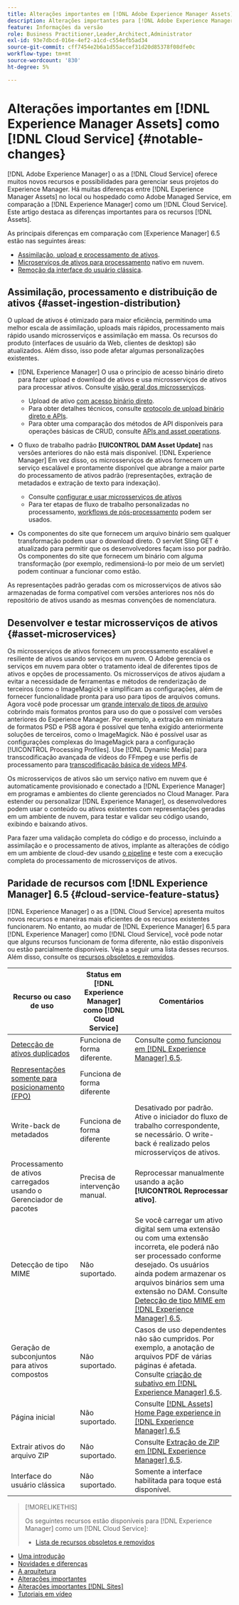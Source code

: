 ```yaml
---
title: Alterações importantes em [!DNL Adobe Experience Manager Assets] como a [!DNL Cloud Service]
description: Alterações importantes para [!DNL Adobe Experience Manager Assets] in [!DNL Experience Manager] as a [!DNL Cloud Service] em comparação com o [!DNL Adobe Experience Manager 6.5.
feature: Informações da versão
role: Business Practitioner,Leader,Architect,Administrator
exl-id: 93e7dbcd-016e-4ef2-a1cd-c554efb5ad34
source-git-commit: cff7454e2b6a1d55accef31d20d85378f08dfe0c
workflow-type: tm+mt
source-wordcount: '830'
ht-degree: 5%

---
```


# Alterações importantes em [!DNL Experience Manager Assets] como [!DNL Cloud Service] {#notable-changes}

[!DNL Adobe Experience Manager] o as a  [!DNL Cloud Service] oferece muitos novos recursos e possibilidades para gerenciar seus projetos do Experience Manager. Há muitas diferenças entre [!DNL Experience Manager Assets] no local ou hospedado como Adobe Managed Service, em comparação a [!DNL Experience Manager] como um [!DNL Cloud Service]. Este artigo destaca as diferenças importantes para os recursos [!DNL Assets].

As principais diferenças em comparação com [Experience Manager] 6.5 estão nas seguintes áreas:

* [Assimilação, upload e processamento de ativos](#asset-ingestion).
* [Microserviços de ativos para processamento](#asset-microservices) nativo em nuvem.
* [Remoção da interface do usuário clássica](#classic-ui).

## Assimilação, processamento e distribuição de ativos {#asset-ingestion-distribution}

O upload de ativos é otimizado para maior eficiência, permitindo uma melhor escala de assimilação, uploads mais rápidos, processamento mais rápido usando microsserviços e assimilação em massa. Os recursos do produto (interfaces de usuário da Web, clientes de desktop) são atualizados. Além disso, isso pode afetar algumas personalizações existentes.

* [!DNL Experience Manager] O usa o princípio de acesso binário direto para fazer upload e download de ativos e usa microsserviços de ativos para processar ativos. Consulte [visão geral dos microsserviços](/help/assets/asset-microservices-overview.md).
   * Upload de ativo [com acesso binário direto](/help/assets/asset-microservices-overview.md#asset-upload-with-direct-binary-access).
   * Para obter detalhes técnicos, consulte [protocolo de upload binário direto e APIs](/help/assets/developer-reference-material-apis.md#upload-binary).
   * Para obter uma comparação dos métodos de API disponíveis para operações básicas de CRUD, consulte [APIs and asset operations](/help/assets/developer-reference-material-apis.md#use-cases-and-apis).
* O fluxo de trabalho padrão **[!UICONTROL DAM Asset Update]** nas versões anteriores do não está mais disponível. [!DNL Experience Manager] Em vez disso, os microsserviços de ativos fornecem um serviço escalável e prontamente disponível que abrange a maior parte do processamento de ativos padrão (representações, extração de metadados e extração de texto para indexação).
   * Consulte [configurar e usar microsserviços de ativos](/help/assets/asset-microservices-configure-and-use.md)
   * Para ter etapas de fluxo de trabalho personalizadas no processamento, [workflows de pós-processamento](/help/assets/asset-microservices-configure-and-use.md#post-processing-workflows) podem ser usados.

* Os componentes do site que fornecem um arquivo binário sem qualquer transformação podem usar o download direto. O servlet Sling GET é atualizado para permitir que os desenvolvedores façam isso por padrão. Os componentes do site que fornecem um binário com alguma transformação (por exemplo, redimensioná-lo por meio de um servlet) podem continuar a funcionar como estão.

As representações padrão geradas com os microsserviços de ativos são armazenadas de forma compatível com versões anteriores nos nós do repositório de ativos usando as mesmas convenções de nomenclatura.

## Desenvolver e testar microsserviços de ativos {#asset-microservices}

Os microsserviços de ativos fornecem um processamento escalável e resiliente de ativos usando serviços em nuvem. O Adobe gerencia os serviços em nuvem para obter o tratamento ideal de diferentes tipos de ativos e opções de processamento. Os microsserviços de ativos ajudam a evitar a necessidade de ferramentas e métodos de renderização de terceiros (como o ImageMagick) e simplificam as configurações, além de fornecer funcionalidade pronta para uso para tipos de arquivos comuns. Agora você pode processar um [grande intervalo de tipos de arquivo](/help/assets/file-format-support.md) cobrindo mais formatos prontos para uso do que o possível com versões anteriores do Experience Manager. Por exemplo, a extração em miniatura de formatos PSD e PSB agora é possível que tenha exigido anteriormente soluções de terceiros, como o ImageMagick. Não é possível usar as configurações complexas do ImageMagick para a configuração [!UICONTROL Processing Profiles]. Use [!DNL Dynamic Media] para transcodificação avançada de vídeos do FFmpeg e use perfis de processamento para [transcodificação básica de vídeos MP4](/help/assets/manage-video-assets.md#transcode-video).

Os microsserviços de ativos são um serviço nativo em nuvem que é automaticamente provisionado e conectado a [!DNL Experience Manager] em programas e ambientes do cliente gerenciados no Cloud Manager. Para estender ou personalizar [!DNL Experience Manager], os desenvolvedores podem usar o conteúdo ou ativos existentes com representações geradas em um ambiente de nuvem, para testar e validar seu código usando, exibindo e baixando ativos.

Para fazer uma validação completa do código e do processo, incluindo a assimilação e o processamento de ativos, implante as alterações de código em um ambiente de cloud-dev usando [o pipeline](/help/implementing/cloud-manager/configure-pipeline.md) e teste com a execução completa do processamento de microsserviços de ativos.

## Paridade de recursos com [!DNL Experience Manager] 6.5 {#cloud-service-feature-status}

[!DNL Experience Manager] o as a  [!DNL Cloud Service] apresenta muitos novos recursos e maneiras mais eficientes de os recursos existentes funcionarem. No entanto, ao mudar de [!DNL Experience Manager] 6.5 para [!DNL Experience Manager] como [!DNL Cloud Service], você pode notar que alguns recursos funcionam de forma diferente, não estão disponíveis ou estão parcialmente disponíveis. Veja a seguir uma lista desses recursos. Além disso, consulte os [recursos obsoletos e removidos](/help/release-notes/deprecated-removed-features.md).

| Recurso ou caso de uso | Status em [!DNL Experience Manager] como [!DNL Cloud Service] | Comentários |
|-----|-----|-----|
| [Detecção de ativos duplicados](/help/assets/manage-digital-assets.md#detect-duplicate-assets) | Funciona de forma diferente. | Consulte [como funcionou em [!DNL Experience Manager] 6.5](https://experienceleague.adobe.com/docs/experience-manager-65/assets/managing/duplicate-detection.html). |
| [Representações somente para posicionamento (FPO)](https://helpx.adobe.com/enterprise/admin-guide.html/enterprise/using/configure-aem-assets-for-asset-link.ug.html#configfporendition) | Funciona de forma diferente |  |
| Write-back de metadados | Funciona de forma diferente | Desativado por padrão. Ative o iniciador do fluxo de trabalho correspondente, se necessário. O write-back é realizado pelos microsserviços de ativos. |
| Processamento de ativos carregados usando o Gerenciador de pacotes | Precisa de intervenção manual. | Reprocessar manualmente usando a ação **[!UICONTROL Reprocessar ativo]**. |
| Detecção de tipo MIME | Não suportado. | Se você carregar um ativo digital sem uma extensão ou com uma extensão incorreta, ele poderá não ser processado conforme desejado. Os usuários ainda podem armazenar os arquivos binários sem uma extensão no DAM. Consulte [Detecção de tipo MIME em [!DNL Experience Manager] 6.5](https://experienceleague.adobe.com/docs/experience-manager-65/assets/administer/detect-asset-mime-type-with-tika.html). |
| Geração de subconjuntos para ativos compostos | Não suportado. | Casos de uso dependentes não são cumpridos. Por exemplo, a anotação de arquivos PDF de várias páginas é afetada. Consulte [criação de subativo em [!DNL Experience Manager] 6.5](https://experienceleague.adobe.com/docs/experience-manager-65/assets/managing/managing-linked-subassets.html#generate-subassets). |
| Página inicial | Não suportado. | Consulte [[!DNL Assets] Home Page experience in [!DNL Experience Manager] 6.5](https://experienceleague.adobe.com/docs/experience-manager-65/assets/using/assets-home-page.html) |
| Extrair ativos do arquivo ZIP | Não suportado. | Consulte [Extração de ZIP em [!DNL Experience Manager] 6.5](https://experienceleague.adobe.com/docs/experience-manager-65/assets/managing/manage-assets.html#extractzip). |
| Interface do usuário clássica | Não suportado. | Somente a interface habilitada para toque está disponível. |

>[!MORELIKETHIS]
>
>Os seguintes recursos estão disponíveis para [!DNL Experience Manager] como um [!DNL Cloud Service]:
>
>* [Lista de recursos obsoletos e removidos](/help/release-notes/deprecated-removed-features.md)
* [Uma introdução](/help/overview/introduction.md)
* [Novidades e diferenças](/help/overview/what-is-new-and-different.md)
* [A arquitetura](/help/core-concepts/architecture.md)
* [Alterações importantes](/help/release-notes/aem-cloud-changes.md)
* [Alterações importantes [!DNL Sites]](/help/sites-cloud/sites-cloud-changes.md)
* [Tutoriais em vídeo](https://experienceleague.adobe.com/docs/experience-manager-learn/cloud-service/overview.html?lang=pt-BR)

